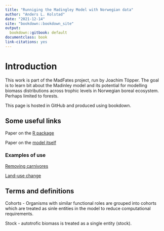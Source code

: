 ```yaml
--- 
title: "Runniging the Madingley Model with Norwegian data"
author: "Anders L. Kolstad"
date: "2021-12-14"
site: "bookdown::bookdown_site"
output:
  bookdown::gitbook: default
documentclass: book
link-citations: yes
---
```


# Introduction

This work is part of the MadFates project, run by Joachim Töpper. The goal is to learn bit about the Madinley model and its potential for modelling biomass distributions across trophic levels in Norwegian boreal ecosystem. Perhaps limited to forests.

This page is hosted in GitHub and produced using bookdown.

## Some useful links

Paper on the [R package](https://onlinelibrary.wiley.com/doi/full/10.1111/geb.13354)

Paper on the [model itself](https://journals.plos.org/plosbiology/article?id=10.1371/journal.pbio.1001841)

### Examples of use

[Removing carnivores](https://onlinelibrary.wiley.com/doi/10.1111/ecog.05191)

[Land-use change](https://www.nature.com/articles/s41598-020-70960-9)


## Terms and definitions

Cohorts - Organisms with similar functional roles are grouped into cohorts which are treated as sinle entities in the model to reduce computational requirements.

Stock - autotrofic biomass is treated as a single entity (stock).





